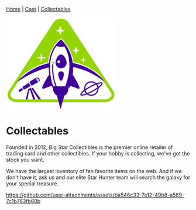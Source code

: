 [Home](README.md) | [Cast](cast.md) | [Collectables](Collectables.md) 

<img src="images/logo_stargazers_bug.svg" alt="StarGazers Logo" style="width:300px;"/>

# Collectables

Founded in 2012, Big Star Collectibles is the premier online retailer of trading card and other collectibles. If your hobby is collecting, we've got the stock you want.

We have the largest inventory of fan favorite items on the web. And if we don't have it, ask us and our elite Star Hunter team will search the galaxy for your special treasure.

https://github.com/user-attachments/assets/ba546c33-7e12-49b8-a569-7c1b763fb60b

